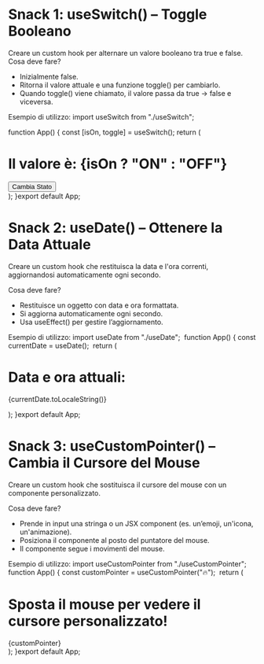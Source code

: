 # Snack 1: useSwitch() – Toggle Booleano

Creare un custom hook per alternare un valore booleano tra true e false.
Cosa deve fare?

- Inizialmente false.
- Ritorna il valore attuale e una funzione toggle() per cambiarlo.
- Quando toggle() viene chiamato, il valore passa da true → false e viceversa.

Esempio di utilizzo:
import useSwitch from "./useSwitch";

function App() {
const [isOn, toggle] = useSwitch();
return (

<div>
<h1>Il valore è: {isOn ? "ON" : "OFF"}</h1>
<button onClick={toggle}>Cambia Stato</button>
</div>
);
}
​
export default App;

# Snack 2: useDate() – Ottenere la Data Attuale

Creare un custom hook che restituisca la data e l'ora correnti, aggiornandosi automaticamente ogni secondo.

Cosa deve fare?

- Restituisce un oggetto con data e ora formattata.
- Si aggiorna automaticamente ogni secondo.
- Usa useEffect() per gestire l’aggiornamento.

Esempio di utilizzo:
import useDate from "./useDate";
​
function App() {
const currentDate = useDate();
​
return (

<div>
<h1>Data e ora attuali:</h1>
<p>{currentDate.toLocaleString()}</p>
</div>
);
}
​
export default App;

# Snack 3: useCustomPointer() – Cambia il Cursore del Mouse

Creare un custom hook che sostituisca il cursore del mouse con un componente personalizzato.

Cosa deve fare?

- Prende in input una stringa o un JSX component (es. un’emoji, un'icona, un'animazione).
- Posiziona il componente al posto del puntatore del mouse.
- Il componente segue i movimenti del mouse.

Esempio di utilizzo:
import useCustomPointer from "./useCustomPointer";
​
function App() {
const customPointer = useCustomPointer("🔥");
​
return (

<div>
<h1>Sposta il mouse per vedere il cursore personalizzato!</h1>
{customPointer}
</div>
);
}
​
export default App;
​

